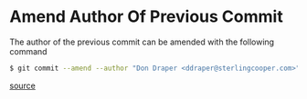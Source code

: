 # Amend Author Of Previous Commit
The author of the previous commit can be amended with the following command

```bash
$ git commit --amend --author "Don Draper <ddraper@sterlingcooper.com>" 
```

[source](http://stackoverflow.com/questions/750172/change-the-author-of-a-commit-in-git)

